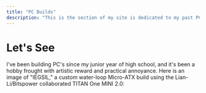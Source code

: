 ```yaml
---
title: "PC Builds"
description: "This is the section of my site is dedicated to my past PC builds and the experiences from each"
---
```


# Let's See

I've been building PC's since my junior year of high school, and it's been a hobby frought with artistic reward and practical annoyance. Here is an image of "IEGSIL," a custom water-loop Micro-ATX build using the Lian-Li/Bitspower collaborated TITAN One MINI 2.0:

